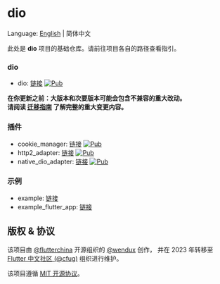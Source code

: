# dio

Language: [English](README.md) | 简体中文

此处是 **dio** 项目的基础仓库。请前往项目各自的路径查看指引。

### dio

- dio: [链接](dio)
  [![Pub](https://img.shields.io/pub/v/dio.svg?label=dev&include_prereleases)](https://pub.flutter-io.cn/packages/dio)

**在你更新之前：大版本和次要版本可能会包含不兼容的重大改动。<br/>
请阅读 [迁移指南](dio/migration_guide.md) 了解完整的重大变更内容。**

### 插件

- cookie_manager: [链接](plugins/cookie_manager)
  [![Pub](https://img.shields.io/pub/v/dio_cookie_manager.svg?label=dev&include_prereleases)](https://pub.flutter-io.cn/packages/dio_cookie_manager)
- http2_adapter: [链接](plugins/http2_adapter)
  [![Pub](https://img.shields.io/pub/v/dio_http2_adapter.svg?label=dev&include_prereleases)](https://pub.flutter-io.cn/packages/dio_http2_adapter)
- native_dio_adapter: [链接](plugins/native_dio_adapter)
  [![Pub](https://img.shields.io/pub/v/native_dio_adapter.svg?label=dev&include_prereleases)](https://pub.dev/packages/native_dio_adapter)

### 示例

- example: [链接](example)
- example_flutter_app: [链接](example_flutter_app)

## 版权 & 协议

该项目由 [@flutterchina](https://github.com/flutterchina)
开源组织的 [@wendux](https://github.com/wendux) 创作，
并在 2023 年转移至
[Flutter 中文社区 (@cfug)](https://github.com/cfug) 组织进行维护。

该项目遵循 [MIT 开源协议](LICENSE)。
